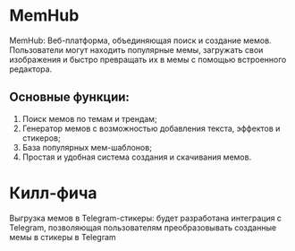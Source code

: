 # MemHub
MemHub: Веб-платформа, объединяющая поиск и создание мемов. Пользователи могут находить популярные мемы, загружать свои изображения и быстро превращать их в мемы с помощью встроенного редактора.
## Основные функции: 
1) Поиск мемов по темам и трендам;
2) Генератор мемов с возможностью добавления текста, эффектов и стикеров;
3) База популярных мем-шаблонов;
4) Простая и удобная система создания и скачивания мемов.
# Килл-фича
Выгрузка мемов в Telegram-стикеры: будет разработана интеграция с Telegram, позволяющая пользователям преобразовывать созданные мемы в стикеры в Telegram
